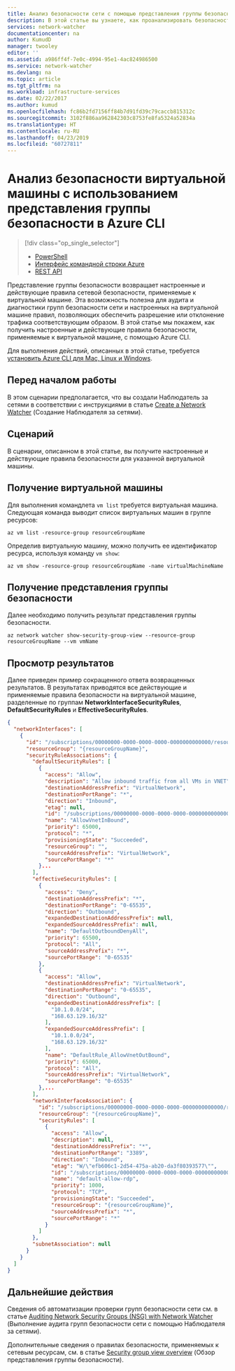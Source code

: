 ```yaml
---
title: Анализ безопасности сети с помощью представления группы безопасности Наблюдателя за сетями (Azure CLI) | Документация Майкрософт
description: В этой статье вы узнаете, как проанализировать безопасность виртуальных машин, используя представление группы безопасности, с помощью Azure CLI.
services: network-watcher
documentationcenter: na
author: KumudD
manager: twooley
editor: ''
ms.assetid: a986ff4f-7e0c-4994-95e1-4ac824986500
ms.service: network-watcher
ms.devlang: na
ms.topic: article
ms.tgt_pltfrm: na
ms.workload: infrastructure-services
ms.date: 02/22/2017
ms.author: kumud
ms.openlocfilehash: fc86b2fd7156ff84b7d91fd39c79caccb815312c
ms.sourcegitcommit: 3102f886aa962842303c8753fe8fa5324a52834a
ms.translationtype: HT
ms.contentlocale: ru-RU
ms.lasthandoff: 04/23/2019
ms.locfileid: "60727811"
---
```

# <a name="analyze-your-virtual-machine-security-with-security-group-view-using-azure-cli"></a>Анализ безопасности виртуальной машины с использованием представления группы безопасности в Azure CLI

> [!div class="op_single_selector"]
> - [PowerShell](network-watcher-security-group-view-powershell.md)
> - [Интерфейс командной строки Azure](network-watcher-security-group-view-cli.md)
> - [REST API](network-watcher-security-group-view-rest.md)

Представление группы безопасности возвращает настроенные и действующие правила сетевой безопасности, применяемые к виртуальной машине. Эта возможность полезна для аудита и диагностики групп безопасности сети и настроенных на виртуальной машине правил, позволяющих обеспечить разрешение или отклонение трафика соответствующим образом. В этой статье мы покажем, как получить настроенные и действующие правила безопасности, применяемые к виртуальной машине, с помощью Azure CLI.

Для выполнения действий, описанных в этой статье, требуется [установить Azure CLI для Mac, Linux и Windows](/cli/azure/install-azure-cli).

## <a name="before-you-begin"></a>Перед началом работы

В этом сценарии предполагается, что вы создали Наблюдатель за сетями в соответствии с инструкциями в статье [Create a Network Watcher](network-watcher-create.md) (Создание Наблюдателя за сетями).

## <a name="scenario"></a>Сценарий

В сценарии, описанном в этой статье, вы получите настроенные и действующие правила безопасности для указанной виртуальной машины.

## <a name="get-a-vm"></a>Получение виртуальной машины

Для выполнения командлета `vm list` требуется виртуальная машина. Следующая команда выводит список виртуальных машин в группе ресурсов:

```azurecli
az vm list -resource-group resourceGroupName
```

Определив виртуальную машину, можно получить ее идентификатор ресурса, используя команду `vm show`:

```azurecli
az vm show -resource-group resourceGroupName -name virtualMachineName
```

## <a name="retrieve-security-group-view"></a>Получение представления группы безопасности

Далее необходимо получить результат представления группы безопасности.

```azurecli
az network watcher show-security-group-view --resource-group resourceGroupName --vm vmName
```

## <a name="viewing-the-results"></a>Просмотр результатов

Далее приведен пример сокращенного ответа возвращенных результатов. В результатах приводятся все действующие и применяемые правила безопасности на виртуальной машине, разделенные по группам **NetworkInterfaceSecurityRules**, **DefaultSecurityRules** и **EffectiveSecurityRules**.

```json
{
  "networkInterfaces": [
    {
      "id": "/subscriptions/00000000-0000-0000-0000-0000000000000/resourceGroups/{resourceGroupName}/providers/Microsoft.Network/networkInterfaces/{nicName}",
      "resourceGroup": "{resourceGroupName}",
      "securityRuleAssociations": {
        "defaultSecurityRules": [
          {
            "access": "Allow",
            "description": "Allow inbound traffic from all VMs in VNET",
            "destinationAddressPrefix": "VirtualNetwork",
            "destinationPortRange": "*",
            "direction": "Inbound",
            "etag": null,
            "id": "/subscriptions/00000000-0000-0000-0000-0000000000000/resourceGroups//providers/Microsoft.Network/networkSecurityGroups/{nsgName}/defaultSecurityRules/AllowVnetInBound",
            "name": "AllowVnetInBound",
            "priority": 65000,
            "protocol": "*",
            "provisioningState": "Succeeded",
            "resourceGroup": "",
            "sourceAddressPrefix": "VirtualNetwork",
            "sourcePortRange": "*"
          }...
        ],
        "effectiveSecurityRules": [
          {
            "access": "Deny",
            "destinationAddressPrefix": "*",
            "destinationPortRange": "0-65535",
            "direction": "Outbound",
            "expandedDestinationAddressPrefix": null,
            "expandedSourceAddressPrefix": null,
            "name": "DefaultOutboundDenyAll",
            "priority": 65500,
            "protocol": "All",
            "sourceAddressPrefix": "*",
            "sourcePortRange": "0-65535"
          },
          {
            "access": "Allow",
            "destinationAddressPrefix": "VirtualNetwork",
            "destinationPortRange": "0-65535",
            "direction": "Outbound",
            "expandedDestinationAddressPrefix": [
              "10.1.0.0/24",
              "168.63.129.16/32"
            ],
            "expandedSourceAddressPrefix": [
              "10.1.0.0/24",
              "168.63.129.16/32"
            ],
            "name": "DefaultRule_AllowVnetOutBound",
            "priority": 65000,
            "protocol": "All",
            "sourceAddressPrefix": "VirtualNetwork",
            "sourcePortRange": "0-65535"
          },...
        ],
        "networkInterfaceAssociation": {
          "id": "/subscriptions/00000000-0000-0000-0000-0000000000000/resourceGroups/{resourceGroupName}/providers/Microsoft.Network/networkInterfaces/{nicName}",
          "resourceGroup": "{resourceGroupName}",
          "securityRules": [
            {
              "access": "Allow",
              "description": null,
              "destinationAddressPrefix": "*",
              "destinationPortRange": "3389",
              "direction": "Inbound",
              "etag": "W/\"efb606c1-2d54-475a-ab20-da3f80393577\"",
              "id": "/subscriptions/00000000-0000-0000-0000-0000000000000/resourceGroups/{resourceGroupName}/providers/Microsoft.Network/networkSecurityGroups/{nsgName}/securityRules/default-allow-rdp",
              "name": "default-allow-rdp",
              "priority": 1000,
              "protocol": "TCP",
              "provisioningState": "Succeeded",
              "resourceGroup": "{resourceGroupName}",
              "sourceAddressPrefix": "*",
              "sourcePortRange": "*"
            }
          ]
        },
        "subnetAssociation": null
      }
    }
  ]
}
```

## <a name="next-steps"></a>Дальнейшие действия

Сведения об автоматизации проверки групп безопасности сети см. в статье [Auditing Network Security Groups (NSG) with Network Watcher](network-watcher-nsg-auditing-powershell.md) (Выполнение аудита групп безопасности сети с помощью Наблюдателя за сетями).

Дополнительные сведения о правилах безопасности, применяемых к сетевым ресурсам, см. в статье [Security group view overview](network-watcher-security-group-view-overview.md) (Обзор представления группы безопасности).
